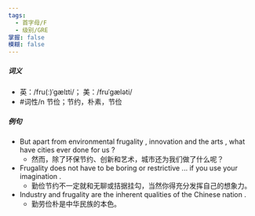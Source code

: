 ```yaml
---
tags:
  - 首字母/F
  - 级别/GRE
掌握: false
模糊: false
---
```

##### 词义
- 英：/fru(ː)ˈgælɪti/； 美：/fruˈgæləti/
- #词性/n  节俭；节约，朴素，节俭
##### 例句
- But apart from environmental frugality , innovation and the arts , what have cities ever done for us ?
	- 然而，除了环保节约、创新和艺术，城市还为我们做了什么呢？
- Frugality does not have to be boring or restrictive ... if you use your imagination .
	- 勤俭节约不一定就和无聊或拮据挂勾，当然你得充分发挥自己的想象力。
- Industry and frugality are the inherent qualities of the Chinese nation .
	- 勤劳俭朴是中华民族的本色。
